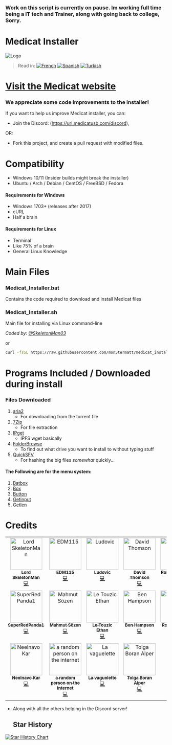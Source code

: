 ### Work on this script is currently on pause. Im working full time being a IT tech and Trainer, along with going back to college, Sorry.

# Medicat Installer
![Logo](icon.png)

> Read in: [![French](https://img.shields.io/badge/French-blue)](README.FR.md) [![Spanish](https://img.shields.io/badge/Spanish-blue)](README.ES.md) [![Turkish](https://img.shields.io/badge/Turkish-blue)](README.TR.md)

# [Visit the Medicat website](https://medicatusb.com/)

### We appreciate some code improvements to the installer!
If you want to help us improve Medicat installer, you can:
* Join the Discord: (https://url.medicatusb.com/discord),

OR:

* Fork this project, and create a pull request with modified files.

# Compatibility
* Windows 10/11 (Insider builds might break the installer)
* Ubuntu / Arch / Debian / CentOS / FreeBSD / Fedora

#### Requirements for Windows
* Windows 1703+ (releases after 2017)
* cURL
* Half a brain

#### Requirements for Linux
* Terminal
* Like 75% of a brain
* General Linux Knowledge 

# Main Files
### Medicat_Installer.bat
Contains the code required to download and install Medicat files

### Medicat_Installer.sh
Main file for installing via Linux command-line

*Coded by: [@SkeletonMan03](https://github.com/SkeletonMan03)*

or

```bash
curl -fsSL https://raw.githubusercontent.com/mon5termatt/medicat_installer/refs/heads/main/Medicat_Installer.sh | bash
```

# Programs Included / Downloaded during install

  ### Files Downloaded
  
  1. [aria2](https://github.com/aria2/aria2)
      * For downloading from the torrent file
  2. [7Zip](https://www.7-zip.org/)
      * For file extraction
  3. [IPget](https://github.com/ipfs/ipget)
      * IPFS wget basically
  4. [FolderBrowse](https://github.com/TheBATeam/FolderBrowse-by-Fatih-Kodak)
      * To find out what drive you want to install to without typing stuff
  5. [QuickSFV](http://www.quicksfv.org/)
      * For hashing the big files *somewhat* quickly...
      
  #### The Following are for the menu system:
  1. [Batbox](https://github.com/TheBATeam/BATBOX-An-Awesome-Batch-Plugin)
  2. [Box](https://github.com/TheBATeam/Box-Function-2.0)
  3. [Button](https://github.com/TheBATeam/Button-Function-2.0-by-Kvc)
  4. [Getinput](https://github.com/TheBATeam/GetInput-By-Aacini)
  5. [Getlen](https://github.com/TheBATeam/Getlen-Function-2.0-by-Kvc)

# Credits

<!-- ALL-CONTRIBUTORS-LIST:START - Do not remove or modify this section -->
<!-- prettier-ignore-start -->
<!-- markdownlint-disable -->
<table>
  <tbody>
    <tr>
      <td align="center" valign="top" width="14.28%"><a href="https://github.com/SkeletonMan03"><img src="https://avatars.githubusercontent.com/u/96273359?v=4?s=100" width="100px;" alt="Lord SkeletonMan"/><br /><sub><b>Lord SkeletonMan</b></sub></a><br /><a href="#code-SkeletonMan03" title="Code">💻</a></td>
      <td align="center" valign="top" width="14.28%"><a href="http://edm115.dev"><img src="https://avatars.githubusercontent.com/u/82015596?v=4?s=100" width="100px;" alt="EDM115"/><br /><sub><b>EDM115</b></sub></a><br /><a href="#code-EDM115" title="Code">💻</a></td>
      <td align="center" valign="top" width="14.28%"><a href="https://github.com/Ludo-code"><img src="https://avatars.githubusercontent.com/u/56892223?v=4?s=100" width="100px;" alt="Ludovic"/><br /><sub><b>Ludovic</b></sub></a><br /><a href="#code-Ludo-code" title="Code">💻</a></td>
      <td align="center" valign="top" width="14.28%"><a href="https://github.com/Manganar"><img src="https://avatars.githubusercontent.com/u/22703860?v=4?s=100" width="100px;" alt="David Thomson"/><br /><sub><b>David Thomson</b></sub></a><br /><a href="#code-Manganar" title="Code">💻</a></td>
      <td align="center" valign="top" width="14.28%"><a href="https://dablog.pages.dev"><img src="https://avatars.githubusercontent.com/u/42101257?v=4?s=100" width="100px;" alt="Ronald Cantillo"/><br /><sub><b>Ronald Cantillo</b></sub></a><br /><a href="#code-Rooyca" title="Code">💻</a></td>
      <td align="center" valign="top" width="14.28%"><a href="https://github.com/Samega7Cattac"><img src="https://avatars.githubusercontent.com/u/25128554?v=4?s=100" width="100px;" alt="Samega7Cattac"/><br /><sub><b>Samega7Cattac</b></sub></a><br /><a href="#code-Samega7Cattac" title="Code">💻</a></td>
      <td align="center" valign="top" width="14.28%"><a href="https://github.com/Sipper1236"><img src="https://avatars.githubusercontent.com/u/82241081?v=4?s=100" width="100px;" alt="Sipping "/><br /><sub><b>Sipping </b></sub></a><br /><a href="#code-Sipper1236" title="Code">💻</a></td>
    </tr>
    <tr>
      <td align="center" valign="top" width="14.28%"><a href="https://github.com/SuperRedPanda1"><img src="https://avatars.githubusercontent.com/u/120546867?v=4?s=100" width="100px;" alt="SuperRedPanda1"/><br /><sub><b>SuperRedPanda1</b></sub></a><br /><a href="#code-SuperRedPanda1" title="Code">💻</a></td>
      <td align="center" valign="top" width="14.28%"><a href="https://github.com/Teknoist"><img src="https://avatars.githubusercontent.com/u/37031361?v=4?s=100" width="100px;" alt="Mahmut Sözen"/><br /><sub><b>Mahmut Sözen</b></sub></a><br /><a href="#code-Teknoist" title="Code">💻</a></td>
      <td align="center" valign="top" width="14.28%"><a href="https://github.com/Wyzzro"><img src="https://avatars.githubusercontent.com/u/57268445?v=4?s=100" width="100px;" alt="Le Touzic Ethan"/><br /><sub><b>Le Touzic Ethan</b></sub></a><br /><a href="#code-Wyzzro" title="Code">💻</a></td>
      <td align="center" valign="top" width="14.28%"><a href="http://benhampson.co.uk"><img src="https://avatars.githubusercontent.com/u/77866043?v=4?s=100" width="100px;" alt="Ben Hampson"/><br /><sub><b>Ben Hampson</b></sub></a><br /><a href="#code-ben-hampson" title="Code">💻</a></td>
      <td align="center" valign="top" width="14.28%"><a href="https://fedoraproject.org/wiki/User:Eclipseo"><img src="https://avatars.githubusercontent.com/u/30413512?v=4?s=100" width="100px;" alt="Robert-André Mauchin"/><br /><sub><b>Robert-André Mauchin</b></sub></a><br /><a href="#code-eclipseo" title="Code">💻</a></td>
      <td align="center" valign="top" width="14.28%"><a href="https://github.com/id3v1669"><img src="https://avatars.githubusercontent.com/u/57532211?v=4?s=100" width="100px;" alt="id3v1669"/><br /><sub><b>id3v1669</b></sub></a><br /><a href="#code-id3v1669" title="Code">💻</a></td>
      <td align="center" valign="top" width="14.28%"><a href="http://link.itrio.pet"><img src="https://avatars.githubusercontent.com/u/15737258?v=4?s=100" width="100px;" alt="Itrio"/><br /><sub><b>Itrio</b></sub></a><br /><a href="#code-itsitrio" title="Code">💻</a></td>
    </tr>
    <tr>
      <td align="center" valign="top" width="14.28%"><a href="https://github.com/keelnar"><img src="https://avatars.githubusercontent.com/u/198622?v=4?s=100" width="100px;" alt="Neelnavo Kar"/><br /><sub><b>Neelnavo Kar</b></sub></a><br /><a href="#code-keelnar" title="Code">💻</a></td>
      <td align="center" valign="top" width="14.28%"><a href="https://github.com/randompersononinternet69"><img src="https://avatars.githubusercontent.com/u/107446530?v=4?s=100" width="100px;" alt="a random person on the internet"/><br /><sub><b>a random person on the internet</b></sub></a><br /><a href="#code-randompersononinternet69" title="Code">💻</a></td>
      <td align="center" valign="top" width="14.28%"><a href="https://github.com/shenqingyi9"><img src="https://avatars.githubusercontent.com/u/37582641?v=4?s=100" width="100px;" alt="La vaguelette"/><br /><sub><b>La vaguelette</b></sub></a><br /><a href="#code-shenqingyi9" title="Code">💻</a></td>
      <td align="center" valign="top" width="14.28%"><a href="https://github.com/tolgabalper"><img src="https://avatars.githubusercontent.com/u/60055681?v=4?s=100" width="100px;" alt="Tolga Boran Alper"/><br /><sub><b>Tolga Boran Alper</b></sub></a><br /><a href="#code-tolgabalper" title="Code">💻</a></td>
    </tr>
  </tbody>
</table>

<!-- markdownlint-restore -->
<!-- prettier-ignore-end -->

<!-- ALL-CONTRIBUTORS-LIST:END -->

* Along with all the others helping in the Discord server!

  ## Star History

<a href="https://star-history.com/#mon5termatt/medicat_installer&Date">
 <picture>
   <source media="(prefers-color-scheme: dark)" srcset="https://api.star-history.com/svg?repos=mon5termatt/medicat_installer&type=Date&theme=dark" />
   <source media="(prefers-color-scheme: light)" srcset="https://api.star-history.com/svg?repos=mon5termatt/medicat_installer&type=Date" />
   <img alt="Star History Chart" src="https://api.star-history.com/svg?repos=mon5termatt/medicat_installer&type=Date" />
 </picture>
</a>
